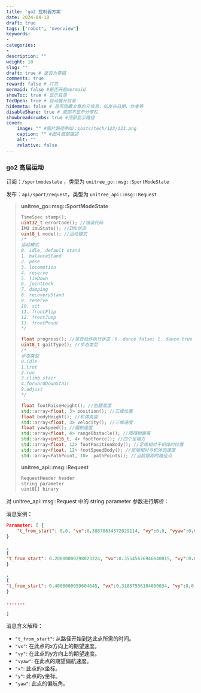 ```yaml
---
title: 'go2 控制器方案'
date: 2024-04-10
draft: true
tags: ["robot", "overview"]
keywords: 
- 
categories: 
- 
description: ""
weight: 10
slug: ""
draft: true # 是否为草稿
comments: true
reward: false # 打赏
mermaid: false #是否开启mermaid
showToc: true # 显示目录
TocOpen: true # 自动展开目录
hidemeta: false # 是否隐藏文章的元信息，如发布日期、作者等
disableShare: true # 底部不显示分享栏
showbreadcrumbs: true #顶部显示路径
cover:
    image: "" #图片路径例如：posts/tech/123/123.png
    caption: "" #图片底部描述
    alt: ""
    relative: false
---
```


### go2 高层运动

订阅：`/sportmodestate` ，类型为 `unitree_go::msg::SportModeState`

发布：`api/sport/request`，类型为 `unitree_api::msg::Request`



> **unitree_go::msg::SportModeState**
>
> ```cpp
> TimeSpec stamp(); 
> uint32_t errorCode(); //错误代码
> IMU imuState(); //IMU状态
> uint8_t mode(); //运动模式
> /*
> 运动模式
> 0. idle, default stand
> 1. balanceStand
> 2. pose
> 3. locomotion
> 4. reserve
> 5. lieDown
> 6. jointLock
> 7. damping
> 8. recoveryStand
> 9. reserve
> 10. sit
> 11. frontFlip
> 12. frontJump
> 13. frontPounc
> */
> 
> float progress(); //是否动作执行状态：0. dance false; 1. dance true
> uint8_t gaitType(); //步态类型
> /*
> 步态类型
> 0.idle  
> 1.trot  
> 2.run  
> 3.climb stair  
> 4.forwardDownStair   
> 9.adjust
> */
> 
> float footRaiseHeight(); //抬腿高度
> std::array<float, 3> position(); //三维位置
> float bodyHeight(); //机体高度
> std::array<float, 3> velocity(); //三维速度
> float yawSpeed(); //偏航速度
> std::array<float, 4> rangeObstacle(); //障碍物距离
> std::array<int16_t, 4> footForce(); //四个足端力
> std::array<float, 12> footPositionBody(); //足端相对于机体的位置
> std::array<float, 12> footSpeedBody(); //足端相对与机体的速度
> std::array<PathPoint, 10>  pathPoints(); //当前跟踪的路径点
> ```
>
>  
>
> **unitree_api::msg::Request**
>
> ``` bash
> RequestHeader header
> string parameter
> uint8[] binary
> ```
>
> 

对  unitree_api::msg::Request 中的 string parameter 参数进行解析：

消息案例：

``` json
Parameter: [ {
    "t_from_start": 0.0, "vx":0.38878634572029114, "vy":0.0, "vyaw":0.0, "x":0.3143965005874634, "y":0.0, "yaw":0.0
}

,
{
"t_from_start": 0.20000000298023224, "vx":0.35545676946640015, "vy":0.0, "vyaw":0.0, "x":0.3516397178173065, "y":0.0, "yaw":0.0
}

,
{
"t_from_start": 0.4000000059604645, "vx":0.31857556104660034, "vy":0.0, "vyaw":0.0, "x":0.3853694498538971, "y":0.0, "yaw":0.0
}
            
.......
            
]

```

消息含义解释：

- `"t_from_start"`: 从路径开始到达此点所需的时间。
- `"vx"`: 在此点的x方向上的期望速度。
- `"vy"`: 在此点的y方向上的期望速度。
- `"vyaw"`: 在此点的期望偏航速度。
- `"x"`: 此点的x坐标。
- `"y"`: 此点的y坐标。
- `"yaw"`: 此点的偏航角。
